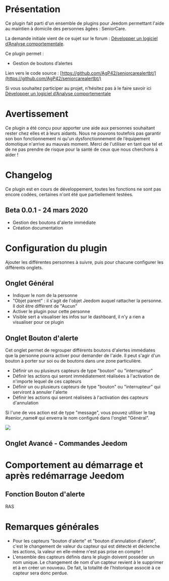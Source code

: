 Présentation
============

Ce plugin fait parti d'un ensemble de plugins pour Jeedom permettant l'aide au maintien à domicile des personnes âgées : SeniorCare.

La demande initiale vient de ce sujet sur le forum : [Développer un logiciel d’Analyse comportementale](https://community.jeedom.com/t/developper-un-logiciel-danalyse-comportementale/19111).

Ce plugin permet :
* Gestion de boutons d’alertes

Lien vers le code source : [https://github.com/AgP42/seniorcarealertbt/](https://github.com/AgP42/seniorcarealertbt/)

Si vous souhaitez participer au projet, n’hésitez pas à le faire savoir ici [Développer un logiciel d’Analyse comportementale](https://community.jeedom.com/t/developper-un-logiciel-danalyse-comportementale/19111/2)

Avertissement
==========

Ce plugin a été conçu pour apporter une aide aux personnes souhaitant rester chez elles et à leurs aidants.
Nous ne pouvons toutefois pas garantir son bon fonctionnement ni qu'un dysfonctionnement de l’équipement domotique n'arrive au mauvais moment.
Merci de l'utiliser en tant que tel et de ne pas prendre de risque pour la santé de ceux que nous cherchons à aider !

Changelog
==========

Ce plugin est en cours de développement, toutes les fonctions ne sont pas encore codées, certaines n'ont été que partiellement testées.

Beta 0.0.1 - 24 mars 2020
---

* Gestion des boutons d'alerte immédiate
* Création documentation


Configuration du plugin
========================

Ajouter les différentes personnes à suivre, puis pour chacune configurer les différents onglets.

Onglet Général
---
* Indiquer le nom de la personne
* "Objet parent" : il s'agit de l'objet Jeedom auquel rattacher la personne. Il doit être différent de "Aucun"
* Activer le plugin pour cette personne
* Visible sert a visualiser les infos sur le dashboard, il n'y a rien a visualiser pour ce plugin

Onglet **Bouton d'alerte**
---
Cet onglet permet de regrouper différents boutons d'alertes immédiates que la personne pourra activer pour demander de l'aide. Il peut s'agir d'un bouton à porter sur soi ou de boutons dans une zone particulière.

* Définir un ou plusieurs capteurs de type "bouton" ou "interrupteur"
* Définir les actions qui seront immédiatement réalisées à l'activation de n'importe lequel de ces capteurs
* Définir un ou plusieurs capteurs de type "bouton" ou "interrupteur" qui serviront à annuler l'alerte
* Définir les actions qui seront réalisées à l'activation des capteurs d'annulation

Si l'une de vos action est de type "message", vous pouvez utiliser le tag #senior_name# qui enverra le nom configuré dans l'onglet "Général".

![](https://raw.githubusercontent.com/AgP42/seniorcarealertbt/master/docs/assets/images/Boutons_alerte.png)


Onglet **Avancé - Commandes Jeedom**
---


Comportement au démarrage et après redémarrage Jeedom
======

Fonction **Bouton d'alerte**
---
RAS


Remarques générales
===
* Pour les capteurs "bouton d'alerte" et "bouton d'annulation d'alerte", c'est le changement de valeur du capteur qui est détecté et déclenche les actions, la valeur en elle-même n'est pas prise en compte !
* L'ensemble des capteurs définis dans le plugin doivent posséder un nom unique. Le changement de nom d'un capteur revient à le supprimer et à en créer un nouveau. De fait, la totalité de l'historique associé à ce capteur sera donc perdue.
